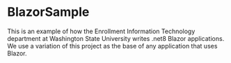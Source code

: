 # BlazorSample
This is an example of how the Enrollment Information Technology department at Washington State University writes .net8 Blazor applications. We use a variation of this project as the base of any application that uses Blazor.
